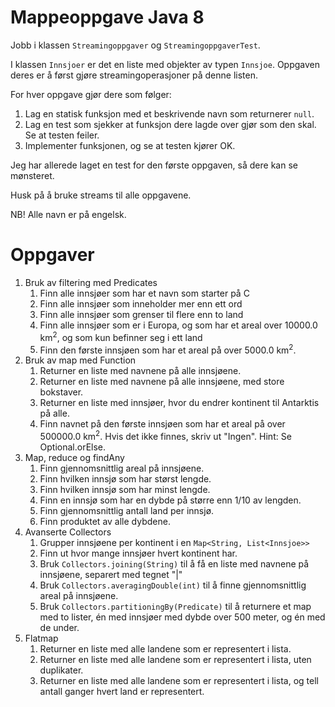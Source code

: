 # Mappeoppgave Java 8

Jobb i klassen `Streamingoppgaver` og `StreamingoppgaverTest`.

I klassen `Innsjoer` er det en liste med objekter av typen `Innsjoe`.
Oppgaven deres er å først gjøre streamingoperasjoner på denne listen.

For hver oppgave gjør dere som følger:

1. Lag en statisk funksjon med et beskrivende navn som returnerer `null`.
1. Lag en test som sjekker at funksjon dere lagde over gjør som den skal. Se at testen feiler.
1. Implementer funksjonen, og se at testen kjører OK.

Jeg har allerede laget en test for den første oppgaven, så dere kan se mønsteret.

Husk på å bruke streams til alle oppgavene.

NB! Alle navn er på engelsk.

# Oppgaver

1. Bruk av filtering med Predicates
    1. Finn alle innsjøer som har et navn som starter på C
    1. Finn alle innsjøer som inneholder mer enn ett ord
    1. Finn alle innsjøer som grenser til flere enn to land
    1. Finn alle innsjøer som er i Europa, og som har et areal over 10000.0 km<sup>2</sup>, og som kun befinner seg i ett land
    1. Finn den første innsjøen som har et areal på over 5000.0 km<sup>2</sup>.
1. Bruk av map med Function
    1. Returner en liste med navnene på alle innsjøene.
    1. Returner en liste med navnene på alle innsjøene, med store bokstaver.
    1. Returner en liste med innsjøer, hvor du endrer kontinent til Antarktis på alle.
    1. Finn navnet på den første innsjøen som har et areal på over 500000.0 km<sup>2</sup>. Hvis det ikke finnes, skriv ut "Ingen". Hint: Se Optional.orElse.
1. Map, reduce og findAny
    1. Finn gjennomsnittlig areal på innsjøene.
    1. Finn hvilken innsjø som har størst lengde.
    1. Finn hvilken innsjø som har minst lengde.
    1. Finn en innsjø som har en dybde på større enn 1/10 av lengden.
    1. Finn gjennomsnittlig antall land per innsjø.
    1. Finn produktet av alle dybdene.
1.  Avanserte Collectors
    1. Grupper innsjøene per kontinent i en `Map<String, List<Innsjoe>>`
    1. Finn ut hvor mange innsjøer hvert kontinent har.
    1. Bruk `Collectors.joining(String)` til å få en liste med navnene på innsjøene, separert med tegnet "|"
    1. Bruk `Collectors.averagingDouble(int)` til å finne gjennomsnittlig areal på innsjøene.
    1. Bruk `Collectors.partitioningBy(Predicate)` til å returnere et map med to lister, én med innsjøer med dybde over 500 meter, og én med de under.
1.  Flatmap
    1. Returner en liste med alle landene som er representert i lista.
    1. Returner en liste med alle landene som er representert i lista, uten duplikater.
    1. Returner en liste med alle landene som er representert i lista, og tell antall ganger hvert land er representert.
    
